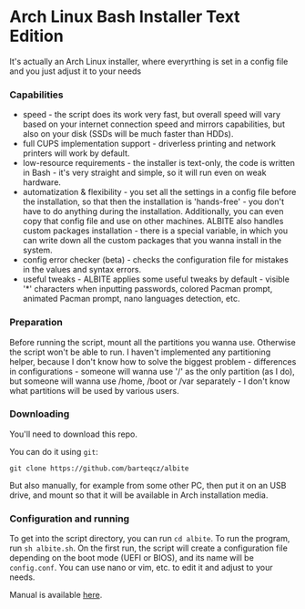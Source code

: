 # Arch Linux Bash Installer Text Edition
It's actually an Arch Linux installer, where everyrthing is set in a config file and you just adjust it to your needs

### Capabilities
- speed - the script does its work very fast, but overall speed will vary based on your internet connection speed and mirrors capabilities, but also on your disk (SSDs will be much faster than HDDs).
- full CUPS implementation support - driverless printing and network printers will work by default.
- low-resource requirements - the installer is text-only, the code is written in Bash - it's very straight and simple, so it will run even on weak hardware.
- automatization & flexibility - you set all the settings in a config file before the installation, so that then the installation is 'hands-free' - you don't have to do anything during the installation. Additionally, you can even copy that config file and use on other machines. ALBITE also handles custom packages installation - there is a special variable, in which you can write down all the custom packages that you wanna install in the system.
- config error checker (beta) - checks the configuration file for mistakes in the values and syntax errors.
- useful tweaks - ALBITE applies some useful tweaks by default - visible '*' characters when inputting passwords, colored Pacman prompt, animated Pacman prompt, nano languages detection, etc.

### Preparation
Before running the script, mount all the partitions you wanna use. Otherwise the script won't be able to run. I haven't implemented any partitioning helper, because I don't know how to solve the biggest problem - differences in configurations - someone will wanna use '/' as the only partition (as I do), but someone will wanna use /home, /boot or /var separately - I don't know what partitions will be used by various users.

### Downloading
You'll need to download this repo. 

You can do it using `git`:

`git clone https://github.com/barteqcz/albite`

But also manually, for example from some other PC, then put it on an USB drive, and mount so that it will be available in Arch installation media.

### Configuration and running
To get into the script directory, you can run `cd albite`. To run the program, run `sh albite.sh`. On the first run, the script will create a configuration file depending on the boot mode (UEFI or BIOS), and its name will be `config.conf`. You can use nano or vim, etc. to edit it and adjust to your needs.

Manual is available [here](https://github.com/barteqcz/albite/blob/main/docs/).
